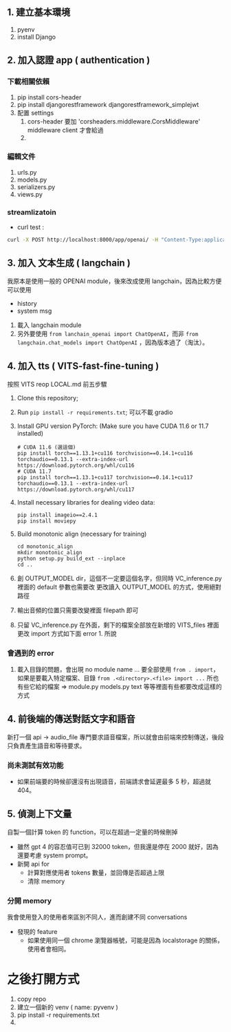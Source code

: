 ## 1. 建立基本環境
1. pyenv
2. install Django

## 2. 加入認證 app ( authentication )

### 下載相關依賴
1. pip install cors-header
2. pip install djangorestframework djangorestframework_simplejwt
3. 配置 settings
   1. cors-header 要加 'corsheaders.middleware.CorsMiddleware' middleware client 才會給過
   2. 

### 編輯文件
1. urls.py
2. models.py
3. serializers.py
4. views.py

### streamlizatoin
- curl test :
```bash
curl -X POST http://localhost:8000/app/openai/ -H "Content-Type:application/json" --data-binary "{\"params\": {\"messages\": \"my name is daniel handsome boy\"}}"
```

## 3. 加入 文本生成 ( langchain )

我原本是使用一般的 OPENAI module，後來改成使用 langchain，因為比較方便可以使用
  
- history
- system msg

1. 載入 langchain module
2. 另外要使用 `from lanchain_openai import ChatOpenAI`，而非 `from langchain.chat_models import ChatOpenAI` ，因為版本過了（淘汰）。

## 4. 加入 tts ( VITS-fast-fine-tuning )

按照 VITS reop LOCAL.md 前五步驟

1. Clone this repository;
2. Run `pip install -r requirements.txt`;
    可以不載 gradio
3. Install GPU version PyTorch: (Make sure you have CUDA 11.6 or 11.7 installed)
    ```console
    # CUDA 11.6 (選這個)
    pip install torch==1.13.1+cu116 torchvision==0.14.1+cu116 torchaudio==0.13.1 --extra-index-url https://download.pytorch.org/whl/cu116
    # CUDA 11.7
    pip install torch==1.13.1+cu117 torchvision==0.14.1+cu117 torchaudio==0.13.1 --extra-index-url https://download.pytorch.org/whl/cu117
   ```
4. Install necessary libraries for dealing video data:
    ```console
   pip install imageio==2.4.1
   pip install moviepy
   ```
5. Build monotonic align (necessary for training)
    ```console
    cd monotonic_align
    mkdir monotonic_align
    python setup.py build_ext --inplace
    cd ..
    ```

6. 創 OUTPUT_MODEL dir，這個不一定要這個名字，但同時 VC_inference.py 裡面的 default 參數也需要改
   更改讀入 OUTPUT_MODEL 的方式，使用絕對路徑
7. 輸出音頻的位置只需要改變裡面 filepath 即可
8. 只留 VC_inference.py 在外面，剩下的檔案全部放在新增的 VITS_files 裡面
   更改 import 方式如下面 error 1. 所說
   

### 會遇到的 error
1. 載入目錄的問題，會出現 no module name ...
   要全部使用 `from . import`，如果是要載入特定檔案、目錄 `from .<directory>.<file> import ...`
   所也有些它給的檔案 => module.py models.py text 等等裡面有些都要改成這樣的方式

## 4. 前後端的傳送對話文字和語音
新打一個 api -> audio_file 專門要求語音檔案，所以就會由前端來控制傳送，後段只負責產生語音和等待要求。

### 尚未測試有效功能
- 如果前端要的時候卻還沒有出現語音，前端請求會延遲最多 5 秒，超過就 404。

## 5. 偵測上下文量

自製一個計算 token 的 function，可以在超過一定量的時候刪掉
- 雖然 gpt 4 的容忍值可已到 32000 token，但我還是停在 2000 就好，因為還要考慮 system prompt。
- 新開 api for 
  - 計算對應使用者 tokens 數量，並回傳是否超過上限
  - 清除 memory

### 分開 memory
我會使用登入的使用者來區別不同人，進而創建不同 conversations
- 發現的 feature
  - 如果使用同一個 chrome 瀏覽器帳號，可能是因為 localstorage 的關係，使用者會相同。


# 之後打開方式
1. copy repo
2. 建立一個新的 venv ( name: pyvenv )
3. pip install -r requirements.txt
4. 

